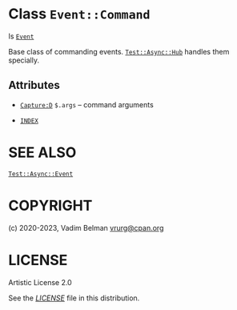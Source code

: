# Class `Event::Command`

Is [`Event`](https://raku.land/?q=Event)

Base class of commanding events. [`Test::Async::Hub`](../Hub.md) handles them specially.

## Attributes

  - [`Capture:D`](https://docs.raku.org/type/Capture) `$.args` – command arguments

  - [`INDEX`](../../../../../INDEX.md)

# SEE ALSO

[`Test::Async::Event`](../Event.md)

# COPYRIGHT

(c) 2020-2023, Vadim Belman <vrurg@cpan.org>

# LICENSE

Artistic License 2.0

See the [*LICENSE*](../../../../../LICENSE) file in this distribution.

